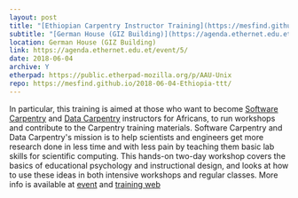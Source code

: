 ```yaml
---
layout: post
title: "[Ethiopian Carpentry Instructor Training](https://mesfind.github.io/2018-06-04-Ethiopia-ttt/)"
subtitle: "[German House (GIZ Building)](https://agenda.ethernet.edu.et/event/5/)"
location: German House (GIZ Building)
link: https://agenda.ethernet.edu.et/event/5/
date: 2018-06-04
archive: Y  
etherpad: https://public.etherpad-mozilla.org/p/AAU-Unix
repo: https://mesfind.github.io/2018-06-04-Ethiopia-ttt/
---
```

In particular, this training is aimed at those who want to become [Software Carpentry](https://software-carpentry.org/) and [Data Carpentry](http://datacarpentry.org/) instructors for Africans, 
to run workshops and contribute to the Carpentry training materials. Software Carpentry and Data Carpentry's mission is to 
help scientists and engineers get more research done in less time and with less pain by teaching them basic lab skills 
for scientific computing. This hands-on two-day workshop covers the basics of educational psychology and instructional
design, and looks at how to use these ideas in both intensive workshops and regular classes. More info is available at [event](https://agenda.ethernet.edu.et/event/5/) and [training web](https://mesfind.github.io/2018-06-04-Ethiopia-ttt/)

